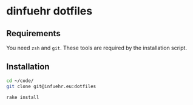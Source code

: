 # dinfuehr dotfiles

## Requirements
You need `zsh` and `git`. These tools are required by the installation script.

## Installation

```sh
cd ~/code/
git clone git@infuehr.eu:dotfiles

rake install
```
